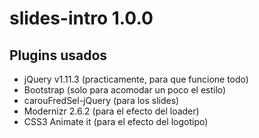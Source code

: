 # slides-intro 1.0.0

## Plugins usados

* jQuery v1.11.3  (practicamente, para que funcione todo)
* Bootstrap (solo para acomodar un poco el estilo)
* carouFredSel-jQuery (para los slides)
* Modernizr 2.6.2 (para el efecto del loader)
* CSS3 Animate it (para el efecto del logotipo)